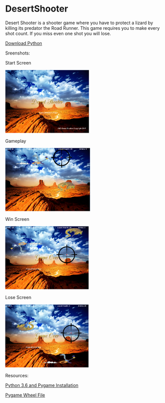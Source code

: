 # DesertShooter

<p> Desert Shooter is a shooter game where you have to protect a lizard by killing its predator the Road Runner. This game requires you to make every shot count. If you miss even one shot you will lose. </p> 

<a href="https://www.python.org/downloads/">Download Python</a>

Sreenshots:

Start Screen

<img src="https://github.com/dnarine1585/Desert-Shooter/blob/master/startscreen.PNG" height="200px">

Gameplay

<img src="https://github.com/dnarine1585/Desert-Shooter/blob/master/Gameplay.PNG" height="200px">

Win Screen

<img src="https://github.com/dnarine1585/Desert-Shooter/blob/master/winscreen.PNG" height="200px">

Lose Screen

<img src="https://github.com/dnarine1585/Desert-Shooter/blob/master/losescreen.PNG" height="200px">

Resources:

<a href="https://www.youtube.com/watch?v=_GikMdhAhv0&feature=youtu.be">Python 3.6 and Pygame Installation</a>

<a href="http://www.lfd.uci.edu/~gohlke/pythonlibs/#pygame">Pygame Wheel File</a>
